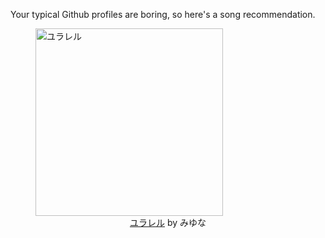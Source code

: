 Your typical Github profiles are boring, so here's a song recommendation.
<figure><img width="300" height="300" src="https://i.scdn.co/image/ab67616d0000b2738c8fcf70316723c55bf7b6dd" alt="ユラレル" /><figcaption align="center"><a href="https://open.spotify.com/track/1pf63lZtNA9HMbqW1OevF8" target="_blank">ユラレル</a> by みゆな</figcaption></figure>
